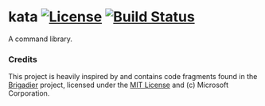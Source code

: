# kata [![License](https://img.shields.io/github/license/KyoriPowered/kata.svg)](https://github.com/KyoriPowered/kata/blob/master/license.txt) [![Build Status](https://travis-ci.com/KyoriPowered/kata.svg?branch=master)](https://travis-ci.com/KyoriPowered/kata)

A command library.

### Credits

This project is heavily inspired by and contains code fragments found in the [Brigadier](https://github.com/Mojang/brigadier) project, licensed under the [MIT License](https://github.com/Mojang/brigadier/blob/master/LICENSE) and (c) Microsoft Corporation.
